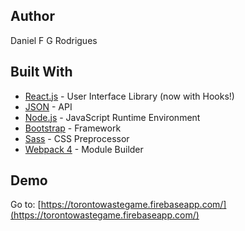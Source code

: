 ## Author
Daniel F G Rodrigues

## Built With
* [React.js](https://reactjs.org/) - User Interface Library (now with Hooks!)
* [JSON](https://secure.toronto.ca/cc_sr_v1/data/swm_waste_wizard_APR?limit=1000) - API
* [Node.js](https://nodejs.org) - JavaScript Runtime Environment
* [Bootstrap](https://getbootstrap.com/) - Framework
* [Sass](https://sass-lang.com/) - CSS Preprocessor
* [Webpack 4](https://webpack.js.org/) - Module Builder

## Demo
Go to: [https://torontowastegame.firebaseapp.com/](https://torontowastegame.firebaseapp.com/)